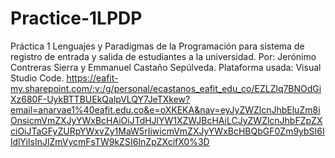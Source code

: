 # Practice-1LPDP
Práctica 1 Lenguajes y Paradigmas de la Programación para sistema de registro de entrada y salida de estudiantes a la universidad. 
Por: Jerónimo Contreras Sierra y Emmanuel Castaño Sepúlveda.
Plataforma usada: Visual Studio Code.
https://eafit-my.sharepoint.com/:v:/g/personal/ecastanos_eafit_edu_co/EZLZlq7BNOdGiXz680F-UykBTTBUEkQalpVLQY7JeTXkew?email=anarvae1%40eafit.edu.co&e=oXKEKA&nav=eyJyZWZlcnJhbEluZm8iOnsicmVmZXJyYWxBcHAiOiJTdHJlYW1XZWJBcHAiLCJyZWZlcnJhbFZpZXciOiJTaGFyZURpYWxvZy1MaW5rIiwicmVmZXJyYWxBcHBQbGF0Zm9ybSI6IldlYiIsInJlZmVycmFsTW9kZSI6InZpZXcifX0%3D

